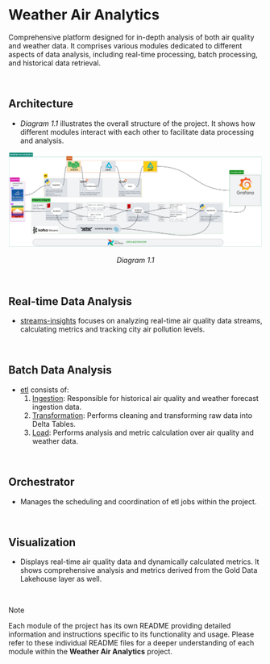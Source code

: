 # Weather Air Analytics

Comprehensive platform designed for in-depth analysis of both air quality and weather data. It comprises various modules dedicated to different aspects of data analysis, including real-time processing, batch processing, and historical data retrieval.

<br>

## Architecture
- <i> Diagram 1.1 </i> illustrates the overall structure of the project. It shows how different modules interact with each other to facilitate data processing and analysis.

<!-- ![architecture](/docs/architecture-diagram.png) -->
[![](/docs/architecture-diagram.png)](/docs/architecture-diagram.png)
<p align="center"> <i>Diagram 1.1</i></p>

<br>


## Real-time Data Analysis
- [streams-insights](streams-insights/README.md) focuses on analyzing real-time air quality data streams, calculating metrics and tracking city air pollution levels.

<br>

## Batch Data Analysis
* [etl](etl/README.md) consists of:
    1. [Ingestion](etl/ingestion): Responsible for historical air quality and weather forecast ingestion data.
    2. [Transformation](etl/transformation/): Performs cleaning and transforming raw data into Delta Tables.
    3. [Load](etl/load): Performs analysis and metric calculation over air quality and weather data.

<br>

## Orchestrator
- Manages the scheduling and coordination of etl jobs within the project.

<br>

## Visualization
- Displays real-time air quality data and dynamically calculated metrics. It shows comprehensive analysis and metrics derived from the Gold Data Lakehouse layer as well.

<br>

> [!NOTE]
> Each module of the project has its own README providing detailed information and instructions specific to its functionality and usage. Please refer to these individual README files for a deeper understanding of each module within the **Weather Air Analytics** project.
